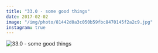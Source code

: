 ```yaml
---
title: "33.0 - some good things"
date: 2017-02-02
image: "/img/photo/81442d0a3c050b59fbc8470145f2a2c9.jpg"
instagram: true
---
```


![33.0 - some good things](/img/photo/81442d0a3c050b59fbc8470145f2a2c9.jpg)
